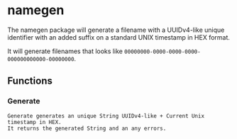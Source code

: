 # namegen

The namegen package will generate a filename with a UUIDv4-like unique identifier with an added suffix on a standard UNIX timestamp in HEX format.

It will generate filenames that looks like `00000000-0000-0000-0000-000000000000-00000000`.


## Functions

### Generate

```text
Generate generates an unique String UUIDv4-like + Current Unix timestamp in HEX.
It returns the generated String and an any errors.
```